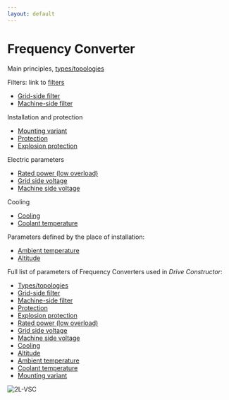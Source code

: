 ```yaml
---
layout: default
---
```


# Frequency Converter

Main principles, [types/topologies](type.html)

Filters: link to [filters](filters.html)
* [Grid-side filter](gridFilter.html)
* [Machine-side filter](machineSideFilter.html)

Installation and protection
* [Mounting variant](mounting.html)
* [Protection](protection.html)
* [Explosion protection](explosionProtection.html)

Electric parameters
* [Rated power (low overload)](ratedPower.html)
* [Grid side voltage](gridSideVoltageRange.html)
* [Machine side voltage](machineSideVoltageRange.html)

Cooling
* [Cooling](cooling.html)
* [Coolant temperature](coolantTemperature.html)

Parameters defined by the place of installation:
* [Ambient temperature](ambientTemperature.html)
* [Altitude](altitude.html)

 

Full list of parameters of Frequency Converters used in *Drive Constructor*:

* [Types/topologies](type.html)
* [Grid-side filter](gridFilter.html)
* [Machine-side filter](machineSideFilter.html)
* [Protection](protection.html)
* [Explosion protection](explosionProtection.html)
* [Rated power (low overload)](ratedPower.html)
* [Grid side voltage](gridSideVoltageRange.html)
* [Machine side voltage](machineSideVoltageRange.html)
* [Cooling](cooling.html)
* [Altitude](altitude.html)
* [Ambient temperature](ambientTemperature.html)
* [Coolant temperature](coolantTemperature.html)
* [Mounting variant](mounting.html)

![2L-VSC](image/fc-topologies/2l-vsc.png)
